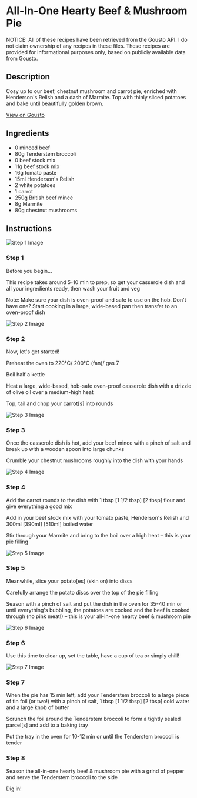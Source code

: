 # All-In-One Hearty Beef & Mushroom Pie

NOTICE: All of these recipes have been retrieved from the Gousto API. I do not claim ownership of any recipes in these files. These recipes are provided for informational purposes only, based on publicly available data from Gousto.

## Description

Cosy up to our beef, chestnut mushroom and carrot pie, enriched with Henderson's Relish and a dash of Marmite. Top with thinly sliced potatoes and bake until beautifully golden brown. 

[View on Gousto](https://www.gousto.co.uk/recipes/cookbook/all-in-one-hearty-beef-mushroom-pie-with-dressed-salad)

## Ingredients

- 0 minced beef
- 80g Tenderstem broccoli
- 0 beef stock mix
- 11g beef stock mix
- 16g tomato paste
- 15ml Henderson's Relish
- 2 white potatoes
- 1 carrot
- 250g British beef mince
- 8g Marmite
- 80g chestnut mushrooms

## Instructions

![Step 1 Image](https://production-media.gousto.co.uk/cms/recipe-step-image/Admin10mm-Step-1-6-1698056086432-x200.jpg)

### Step 1

Before you begin...

This recipe takes around 5-10 min to prep, so get your casserole dish and all your ingredients ready, then wash your fruit and veg

Note: Make sure your dish is oven-proof and safe to use on the hob. Don't have one? Start cooking in a large, wide-based pan then transfer to an oven-proof dish

![Step 2 Image](https://production-media.gousto.co.uk/cms/recipe-step-image/Step-2-1663758457999-x200.jpg)

### Step 2

Now, let's get started!

Preheat the oven to 220°C/ 200°C (fan)/ gas 7

Boil half a kettle

Heat a large, wide-based, hob-safe oven-proof casserole dish with a drizzle of olive oil over a medium-high heat

Top, tail and chop your carrot[s] into rounds

![Step 3 Image](https://production-media.gousto.co.uk/cms/recipe-step-image/Step-12-1687515175378-x200.jpg)

### Step 3

Once the casserole dish is hot, add your beef mince with a pinch of salt and break up with a wooden spoon into large chunks

Crumble your chestnut mushrooms roughly into the dish with your hands

![Step 4 Image](https://production-media.gousto.co.uk/cms/recipe-step-image/Step-9-1687516113729-x200.jpg)

### Step 4

Add the carrot rounds to the dish with 1 tbsp <span class="text-purple">[1 1/2 tbsp]</span> <span class="text-danger">[2 tbsp]</span> flour and give everything a good mix

Add in your beef stock mix with your tomato paste, Henderson's Relish and 300ml <span class="text-purple">[390ml]</span> <span class="text-danger">[510ml] </span>boiled water

Stir through your Marmite and bring to the boil over a high heat – this is your pie filling

![Step 5 Image](https://production-media.gousto.co.uk/cms/recipe-step-image/Step-10-1687516122831-x200.jpg)

### Step 5

Meanwhile, slice your potato[es] (skin on) into discs

Carefully arrange the potato discs over the top of the pie filling

Season with a pinch of salt and put the dish in the oven for 35-40 min or until everything's bubbling, the potatoes are cooked and the beef is cooked through (no pink meat!) – this is your all-in-one hearty beef & mushroom pie

![Step 6 Image](https://production-media.gousto.co.uk/cms/recipe-step-image/Step-13-1687516132228-x200.jpg)

### Step 6

Use this time to clear up, set the table, have a cup of tea or simply chill!

![Step 7 Image](https://production-media.gousto.co.uk/cms/recipe-step-image/Step-11-1687516143036-x200.jpg)

### Step 7

When the pie has 15 min left, add your Tenderstem broccoli to a large piece of tin foil (or two!) with a pinch of salt, 1 tbsp <span class="text-purple">[1 1/2 tbsp] </span><span class="text-danger">[2 tbsp] </span>cold water and a large knob of butter

Scrunch the foil around the Tenderstem broccoli to form a tightly sealed parcel[s] and add to a baking tray

Put the tray in the oven for 10-12 min or until the Tenderstem broccoli is tender

### Step 8

Season the all-in-one hearty beef & mushroom pie with a grind of pepper and serve the Tenderstem broccoli to the side

Dig in!

